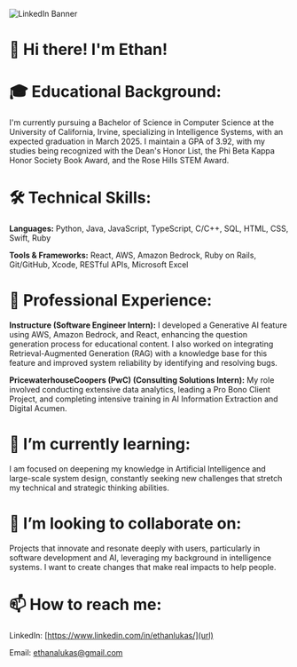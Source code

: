 ![LinkedIn Banner](https://github.com/user-attachments/assets/1ae8c383-b05b-40a3-ae93-4f522691f8aa)

# 👋 Hi there! I'm Ethan!

# 🎓 Educational Background:
I'm currently pursuing a Bachelor of Science in Computer Science at the University of California, Irvine, specializing in Intelligence Systems, with an expected graduation in March 2025. I maintain a GPA of 3.92, with my studies being recognized with the Dean's Honor List, the Phi Beta Kappa Honor Society Book Award, and the Rose Hills STEM Award.

# 🛠 Technical Skills:
**Languages:** Python, Java, JavaScript, TypeScript, C/C++, SQL, HTML, CSS, Swift, Ruby

**Tools & Frameworks:** React, AWS, Amazon Bedrock, Ruby on Rails, Git/GitHub, Xcode, RESTful APIs, Microsoft Excel

# 💼 Professional Experience:
**Instructure (Software Engineer Intern):** I developed a Generative AI feature using AWS, Amazon Bedrock, and React, enhancing the question generation process for educational content. I also worked on integrating Retrieval-Augmented Generation (RAG) with a knowledge base for this feature and improved system reliability by identifying and resolving bugs.

**PricewaterhouseCoopers (PwC) (Consulting Solutions Intern):** My role involved conducting extensive data analytics, leading a Pro Bono Client Project, and completing intensive training in AI Information Extraction and Digital Acumen.

# 🌱 I’m currently learning:
I am focused on deepening my knowledge in Artificial Intelligence and large-scale system design, constantly seeking new challenges that stretch my technical and strategic thinking abilities.

# 👯 I’m looking to collaborate on:
Projects that innovate and resonate deeply with users, particularly in software development and AI, leveraging my background in intelligence systems. I want to create changes that make real impacts to help people.

# 📫 How to reach me:
LinkedIn: [https://www.linkedin.com/in/ethanlukas/](url)

Email: [ethanalukas@gmail.com](url)
